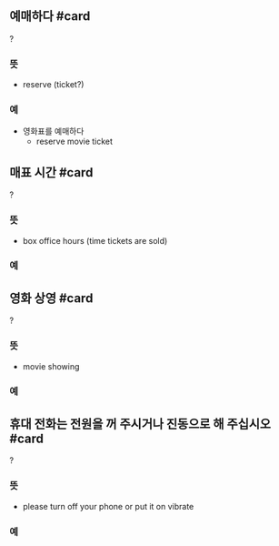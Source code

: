 ## 예매하다 #card
?
### 뜻
- reserve (ticket?)
### 예
- 영화표를 예매하다
	- reserve movie ticket
<!--SR:!2024-10-14,40,290-->

## 매표 시간 #card
?
### 뜻
- box office hours (time tickets are sold)
### 예
<!--SR:!2024-09-05,1,210-->

## 영화 상영 #card
?
### 뜻
- movie showing
### 예
<!--SR:!2024-09-05,1,190-->

## 휴대 전화는 전원을 꺼 주시거나 진동으로 해 주십시오 #card
?
### 뜻
- please turn off your phone or put it on vibrate
### 예
<!--SR:!2024-08-09,3,250-->

